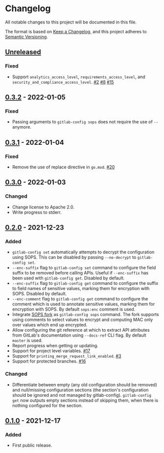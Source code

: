 # Changelog

All notable changes to this project will be documented in this file.

The format is based on [Keep a Changelog](https://keepachangelog.com/en/1.0.0/),
and this project adheres to [Semantic Versioning](https://semver.org/spec/v2.0.0.html).

## [Unreleased]

### Fixed

- Support `analytics_access_level`, `requirements_access_level`, and `security_and_compliance_access_level`.
  [#2](https://gitlab.com/tozd/gitlab/config/-/issues/2)
  [#8](https://gitlab.com/tozd/gitlab/config/-/issues/8)
  [#15](https://gitlab.com/tozd/gitlab/config/-/issues/15)

## [0.3.2] - 2022-01-05

### Fixed

- Passing arguments to `gitlab-config sops` does not require the use
  of `--` anymore.

## [0.3.1] - 2022-01-04

### Fixed

- Remove the use of replace directive in `go.mod`.
  [#20](https://gitlab.com/tozd/gitlab/config/-/issues/20)

## [0.3.0] - 2022-01-03

### Changed

- Change license to Apache 2.0.
- Write progress to stderr.

## [0.2.0] - 2021-12-23

### Added

- `gitlab-config set` automatically attempts to decrypt the configuration using SOPS.
  This can be disabled by passing `--no-decrypt` to `gitlab-config set`.
- `--enc-suffix` flag to `gitlab-config set` command to configure the field suffix to be
  removed before calling APIs. Useful if `--enc-suffix` has been used with `gitlab-config get`.
  Disabled by default.
- `--enc-suffix` flag to `gitlab-config get` command to configure the suffix to field
  names of sensitive values, marking them for encryption with SOPS. Disabled by default.
- `--enc-comment` flag to `gitlab-config get` command to configure the comment which is
  used to annotate sensitive values, marking them for encryption with SOPS.
  By default `sops:enc` comment is used.
- Integrate [SOPS fork](https://github.com/tozd/sops) as `gitlab-config sops` command.
  The fork supports using comments to select values to encrypt and
  computing MAC only over values which end up encrypted.
- Allow configuring the git reference at which to extract API attributes from GitLab's documentation
  using `--docs-ref` CLI flag. By default `master` is used.
- Report progress when getting or updating.
- Support for project level variables. [#17](https://gitlab.com/tozd/gitlab/config/-/issues/17)
- Support for `printing_merge_request_link_enabled`. [#3](https://gitlab.com/tozd/gitlab/config/-/issues/3)
- Support for protected branches. [#16](https://gitlab.com/tozd/gitlab/config/-/issues/16)

### Changed

- Differentiate between empty (any old configuration should be removed) and null/missing configuration
  sections (the section's configuration should be ignored and not managed by gitlab-config).
  `gitlab-config get` now outputs empty sections instead of skipping them, when there is nothing
  configured for the section.

## [0.1.0] - 2021-12-17

### Added

- First public release.

[Unreleased]: https://gitlab.com/tozd/gitlab/config/-/compare/v0.3.2...main
[0.3.2]: https://gitlab.com/tozd/gitlab/config/-/compare/v0.3.1...v0.3.2
[0.3.1]: https://gitlab.com/tozd/gitlab/config/-/compare/v0.3.0...v0.3.1
[0.3.0]: https://gitlab.com/tozd/gitlab/config/-/compare/v0.2.0...v0.3.0
[0.2.0]: https://gitlab.com/tozd/gitlab/config/-/compare/v0.1.0...v0.2.0
[0.1.0]: https://gitlab.com/tozd/gitlab/config/-/tags/v0.1.0

<!-- markdownlint-disable-file MD024 -->
